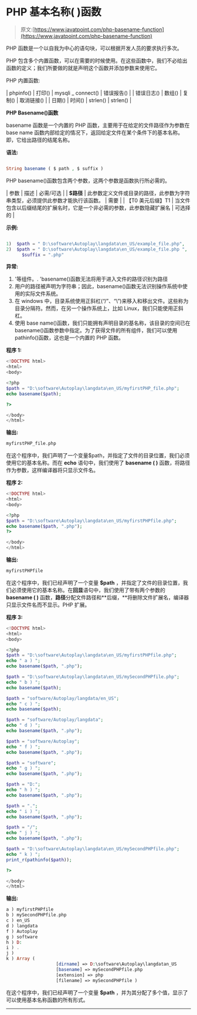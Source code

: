 # PHP 基本名称( )函数

> 原文:[https://www.javatpoint.com/php-basename-function](https://www.javatpoint.com/php-basename-function)

PHP 函数是一个以自我为中心的语句块，可以根据开发人员的要求执行多次。

PHP 包含多个内置函数，可以在需要的时候使用。在这些函数中，我们不必给出函数的定义；我们所要做的就是声明这个函数并添加参数来使用它。

PHP 内置函数:

| phpinfo() | 打印() | mysqli _ connect() | 错误报告() |
| 错误日志() | 数组() | 复制() | 取消链接() |
| 日期() | 时间() | strlen() | strlen() |

**PHP Basename()函数**

basename 函数是一个内置的 PHP 函数，主要用于在给定的文件路径作为参数在 base name 函数内部给定的情况下，返回给定文件在某个条件下的基本名称。即，它给出路径的结尾名称。

**语法:**

```php

String basename ( $ path , $ suffix )

```

PHP basename()函数包含两个参数，这两个参数是函数执行所必需的。

| 参数 | 描述 | 必需/可选 |
| **$路径** | 此参数定义文件或目录的路径，此参数为字符串类型，必须提供此参数才能执行该函数。 | 需要 |
| 【T0 美元后缀】T1 | 当文件包含以后缀结尾的扩展名时，它是一个非必需的参数，此参数隐藏扩展名 | 可选择的 |

**示例:**

```php

1)	$path = " D:\software\Autoplay\langdata\en_US/example_file.php",
2)	$path = " D:\software\Autoplay\langdata\en_US/example_file.php ",
      $suffix = ".php"

```

**异常:**

1.  '等组件。. 'basename()函数无法将用于进入文件的路径识别为路径
2.  用户的路径被声明为字符串；因此，basename()函数无法识别操作系统中使用的实际文件系统。
3.  在 windows 中，目录系统使用正斜杠(“/”、“\”)来移入和移出文件。这些称为目录分隔符。然而，在另一个操作系统上，比如 Linux，我们只能使用正斜杠。
4.  使用 base name()函数，我们只能拥有声明目录的基名称，该目录的空间已在 basename()函数参数中指定。为了获得文件的所有组件，我们可以使用 pathinfo()函数，这也是一个内置的 PHP 函数。

**程序 1:**

```php
<!DOCTYPE html>
<html>
<body>

<?php
$path = "D:\software\Autoplay\langdata\en_US/myfirstPHP_file.php";
echo basename($path);

?>

</body>
</html>

```

**输出:**

```php
myfirstPHP_file.php 

```

在这个程序中，我们声明了一个变量$path，并指定了文件的目录位置，我们必须使用它的基本名称。而在 **echo** 语句中，我们使用了 **basename ( )** 函数，将路径作为参数，这样编译器将只显示文件名。

**程序 2:**

```php
<!DOCTYPE html>
<html>
<body>

<?php
$path = "D:\software\Autoplay\langdata\en_US/myfirstPHPfile.php";
echo basename($path, ".php");
?>

</body>
</html>

```

**输出:**

```php
myfirstPHPfile

```

在这个程序中，我们已经声明了一个变量 **$path** ，并指定了文件的目录位置，我们必须使用它的基本名称。在**回显**语句中，我们使用了带有两个参数的 **basename ( )** 函数，**路径**分配文件路径和**后缀，**将删除文件扩展名，编译器只显示文件名而不显示。PHP 扩展。

**程序 3:**

```php
<!DOCTYPE html>
<html>
<body>

<?php
$path = "D:\software\Autoplay\langdata\en_US/myfirstPHPfile.php";
echo " a ) ";
echo basename($path, ".php");

$path = "D:\software\Autoplay\langdata\en_US/mySecondPHPfile.php";
echo " b ) ";
echo basename($path);

$path = "software/Autoplay/langdata/en_US";
echo " c ) ";
echo basename($path);

$path = "software/Autoplay/langdata";
echo " d ) ";
echo basename($path, ".php");

$path = "software/Autoplay";
echo " f ) ";
echo basename($path, ".php");

$path = "software";
echo " g ) ";
echo basename($path, ".php");

$path = "D:";
echo " h ) ";
echo basename($path, ".php");

$path = ".";
echo " i ) ";
echo basename($path, ".php");

$path = "/";
echo " j ) ";
echo basename($path, ".php");

$path = "D:\software\Autoplay\langdata\en_US/mySecondPHPfile.php";
echo " k ) ";
print_r(pathinfo($path));

?>

</body>
</html>

```

**输出:**

```php
a ) myfirstPHPfile 
b ) mySecondPHPfile.php 
c ) en_US 
d ) langdata 
f ) Autoplay 
g ) software 
h ) D:
i ) .
j )
k ) Array ( 
                   [dirname] => D:\software\Autoplay\langdatan_US 
                   [basename] => mySecondPHPfile.php 
                   [extension] => php 
                   [filename] => mySecondPHPfile )

```

在这个程序中，我们已经声明了一个变量 **$path** ，并为其分配了多个值，显示了可以使用基本名称函数的所有形式。

* * *